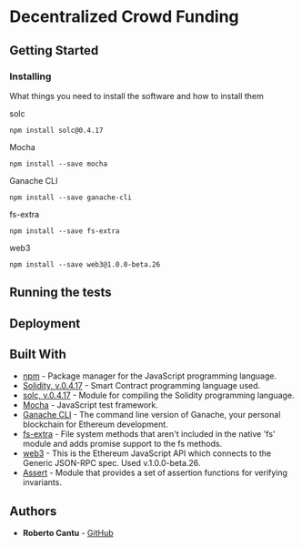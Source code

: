 # Decentralized Crowd Funding



## Getting Started



### Installing

What things you need to install the software and how to install them


solc

```
npm install solc@0.4.17
```

Mocha

```
npm install --save mocha
```
Ganache CLI

```
npm install --save ganache-cli
```
fs-extra

```
npm install --save fs-extra
```
web3

```
npm install --save web3@1.0.0-beta.26
```

## Running the tests



## Deployment



## Built With

* [npm](https://www.npmjs.com/) - Package manager for the JavaScript programming language.
* [Solidity, v.0.4.17](https://solidity.readthedocs.io/en/v0.4.17/) - Smart Contract programming language used.
* [solc, v.0.4.17](https://github.com/ethereum/solc-js) - Module for compiling the Solidity programming language.
* [Mocha](https://mochajs.org/) - JavaScript test framework.
* [Ganache CLI](https://www.npmjs.com/package/ganache-cli) - The command line version of Ganache, your personal blockchain for Ethereum development.
* [fs-extra](https://github.com/jprichardson/node-fs-extra) - File system methods that aren't included in the native 'fs' module and adds promise support to the fs methods.
* [web3](https://github.com/ethereum/web3.js/) - This is the Ethereum JavaScript API which connects to the Generic JSON-RPC spec. Used v.1.0.0-beta.26.
* [Assert](https://nodejs.org/api/assert.html) - Module that provides a set of assertion functions for verifying invariants.

## Authors

* **Roberto Cantu**  - [GitHub](https://github.com/RCantu92)